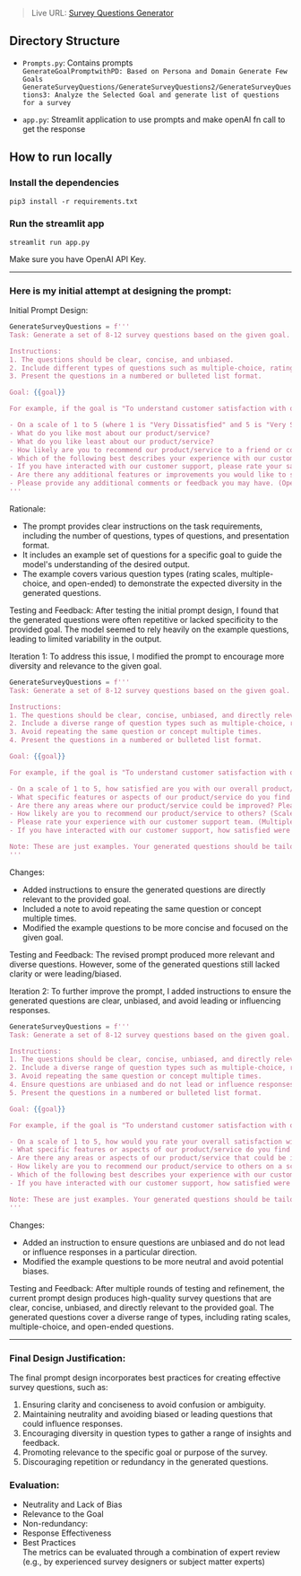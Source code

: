 
>Live URL: [Survey Questions Generator](https://metaformsaisurvey.streamlit.app/)

## Directory Structure  
- `Prompts.py`: Contains prompts  
`GenerateGoalPromptwithPD: Based on Persona and Domain Generate Few Goals`    
`GenerateSurveyQuestions/GenerateSurveyQuestions2/GenerateSurveyQuestions3: Analyze the Selected Goal and generate list of questions for a survey`  

- `app.py`: Streamlit application to use prompts and make openAI fn call to get the response  

## How to run locally
### Install the dependencies  
`pip3 install -r requirements.txt`  

### Run the streamlit app  
`streamlit run app.py`  

Make sure you have OpenAI API Key.

---

### Here is my initial attempt at designing the prompt:

Initial Prompt Design:

```python
GenerateSurveyQuestions = f'''
Task: Generate a set of 8-12 survey questions based on the given goal.

Instructions:
1. The questions should be clear, concise, and unbiased.
2. Include different types of questions such as multiple-choice, rating scales, open-ended, etc.
3. Present the questions in a numbered or bulleted list format.

Goal: {{goal}}

For example, if the goal is "To understand customer satisfaction with our product/service," the generated survey questions could be:

- On a scale of 1 to 5 (where 1 is "Very Dissatisfied" and 5 is "Very Satisfied"), how satisfied are you with our product/service overall?
- What do you like most about our product/service?
- What do you like least about our product/service?
- How likely are you to recommend our product/service to a friend or colleague? (Scale of 1 to 5, where 1 is "Not at all likely" and 5 is "Extremely likely")
- Which of the following best describes your experience with our customer support? (Multiple choice: Excellent, Good, Average, Poor, Never used)
- If you have interacted with our customer support, please rate your satisfaction with their service. (Scale of 1 to 5, where 1 is "Very Dissatisfied" and 5 is "Very Satisfied")
- Are there any additional features or improvements you would like to see in our product/service? (Open-ended)
- Please provide any additional comments or feedback you may have. (Open-ended)
'''
```

Rationale:
- The prompt provides clear instructions on the task requirements, including the number of questions, types of questions, and presentation format.
- It includes an example set of questions for a specific goal to guide the model's understanding of the desired output.
- The example covers various question types (rating scales, multiple-choice, and open-ended) to demonstrate the expected diversity in the generated questions.

Testing and Feedback:
After testing the initial prompt design, I found that the generated questions were often repetitive or lacked specificity to the provided goal. The model seemed to rely heavily on the example questions, leading to limited variability in the output.

Iteration 1:
To address this issue, I modified the prompt to encourage more diversity and relevance to the given goal.

```python
GenerateSurveyQuestions = f'''
Task: Generate a set of 8-12 survey questions based on the given goal.

Instructions:
1. The questions should be clear, concise, unbiased, and directly relevant to the provided goal.
2. Include a diverse range of question types such as multiple-choice, rating scales, open-ended, etc.
3. Avoid repeating the same question or concept multiple times.
4. Present the questions in a numbered or bulleted list format.

Goal: {{goal}}

For example, if the goal is "To understand customer satisfaction with our product/service," some relevant survey questions could be:

- On a scale of 1 to 5, how satisfied are you with our overall product/service?
- What specific features or aspects of our product/service do you find most valuable?
- Are there any areas where our product/service could be improved? Please explain.
- How likely are you to recommend our product/service to others? (Scale of 1 to 5)
- Please rate your experience with our customer support team. (Multiple choice: Excellent, Good, Average, Poor, Never used)
- If you have interacted with our customer support, how satisfied were you with their responsiveness and ability to resolve your issue? (Scale of 1 to 5)

Note: These are just examples. Your generated questions should be tailored to the specific goal provided and should not simply repeat the examples verbatim.
'''
```

Changes:
- Added instructions to ensure the generated questions are directly relevant to the provided goal.
- Included a note to avoid repeating the same question or concept multiple times.
- Modified the example questions to be more concise and focused on the given goal.

Testing and Feedback:
The revised prompt produced more relevant and diverse questions. However, some of the generated questions still lacked clarity or were leading/biased.

Iteration 2:
To further improve the prompt, I added instructions to ensure the generated questions are clear, unbiased, and avoid leading or influencing responses.

```python
GenerateSurveyQuestions = f'''
Task: Generate a set of 8-12 survey questions based on the given goal.

Instructions:
1. The questions should be clear, concise, unbiased, and directly relevant to the provided goal.
2. Include a diverse range of question types such as multiple-choice, rating scales, open-ended, etc.
3. Avoid repeating the same question or concept multiple times.
4. Ensure questions are unbiased and do not lead or influence responses in a particular direction.
5. Present the questions in a numbered or bulleted list format.

Goal: {{goal}}

For example, if the goal is "To understand customer satisfaction with our product/service," some relevant survey questions could be:

- On a scale of 1 to 5, how would you rate your overall satisfaction with our product/service?
- What specific features or aspects of our product/service do you find most valuable or helpful?
- Are there any areas or aspects of our product/service that could be improved? If so, please explain.
- How likely are you to recommend our product/service to others on a scale of 1 to 5?
- Which of the following best describes your experience with our customer support team? (Multiple choice: Excellent, Good, Average, Poor, Never used customer support)
- If you have interacted with our customer support, how satisfied were you with their responsiveness and ability to resolve your issue? (Scale of 1 to 5, or "Not applicable")

Note: These are just examples. Your generated questions should be tailored to the specific goal provided and should not simply repeat the examples verbatim.
'''
```

Changes:
- Added an instruction to ensure questions are unbiased and do not lead or influence responses in a particular direction.
- Modified the example questions to be more neutral and avoid potential biases.

Testing and Feedback:
After multiple rounds of testing and refinement, the current prompt design produces high-quality survey questions that are clear, concise, unbiased, and directly relevant to the provided goal. The generated questions cover a diverse range of types, including rating scales, multiple-choice, and open-ended questions.

---

### Final Design Justification:
The final prompt design incorporates best practices for creating effective survey questions, such as:

1. Ensuring clarity and conciseness to avoid confusion or ambiguity.
2. Maintaining neutrality and avoiding biased or leading questions that could influence responses.
3. Encouraging diversity in question types to gather a range of insights and feedback.
4. Promoting relevance to the specific goal or purpose of the survey.
5. Discouraging repetition or redundancy in the generated questions.

### Evaluation:  
- Neutrality and Lack of Bias
- Relevance to the Goal
- Non-redundancy:
- Response Effectiveness
- Best Practices  
The metrics can be evaluated through a combination of expert review (e.g., by experienced survey designers or subject matter experts)